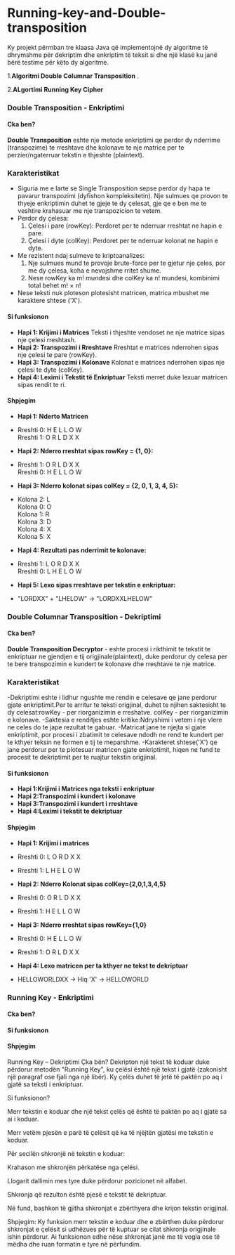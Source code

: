 # Running-key-and-Double-transposition

Ky projekt përmban tre klaasa Java që implementojnë dy algoritme të dhrymshme për dekriptim dhe enkriptim të teksit si dhe një klasë ku janë bërë testime për këto dy algoritme.

1.**Algoritmi Double Columnar Transposition** .

2.**ALgortimi Running Key Cipher** 

### Double Transposition - Enkriptimi

#### Cka ben?

**Double Transposition**  eshte nje metode enkriptimi qe perdor dy nderrime (transpozime) te rreshtave dhe kolonave te nje matrice per te perzier/ngaterruar tekstin e thjeshte (plaintext).

### Karakteristikat

- Siguria me e larte se Single Transposition sepse perdor dy hapa te pavarur transpozimi (dyfishon kompleksitetin). Nje sulmues qe provon te thyeje enkriptimin duhet te gjeje te dy çelesat, gje qe e ben me te veshtire krahasuar me nje transpozicion te vetem.
- Perdor dy çelesa:
  1. Çelesi i pare (rowKey): Perdoret per te nderruar rreshtat ne hapin e pare.
  2. Çelesi i dyte (colKey): Perdoret per te nderruar kolonat ne hapin e dyte.
- Me rezistent ndaj sulmeve te kriptoanalizes:
  1. Nje sulmues mund te provoje brute-force per te gjetur nje çeles, por me dy çelesa, koha e nevojshme rritet shume.
  2. Nese rowKey ka m! mundesi dhe colKey ka n! mundesi, kombinimi total behet m! × n!
- Nese teksti nuk ploteson plotesisht matricen, matrica mbushet me karaktere shtese ('X').


#### Si funksionon

   - **Hapi 1: Krijimi i Matrices** Teksti i thjeshte vendoset ne nje matrice sipas nje çelesi rreshtash.    
   - **Hapi 2: Transpozimi i Rreshtave** Rreshtat e matrices nderrohen sipas nje çelesi te pare (rowKey). 
   - **Hapi 3: Transpozimi i Kolonave** Kolonat e matrices nderrohen sipas nje çelesi te dyte (colKey).  
   - **Hapi 4: Leximi i Tekstit të Enkriptuar** Teksti merret duke lexuar matricen sipas rendit te ri.


#### Shpjegim

 - **Hapi 1: Nderto Matricen**
 - Rreshti 0: H E L L O W  
  Rreshti 1: O R L D X X  

 - **Hapi 2: Nderro rreshtat sipas rowKey = {1, 0}:**
 - Rreshti 1: O R L D X X  
 Rreshti 0: H E L L O W  

 - **Hapi 3: Nderro kolonat sipas colKey = {2, 0, 1, 3, 4, 5}:**
 - Kolona 2: L  
 Kolona 0: O  
 Kolona 1: R  
 Kolona 3: D  
 Kolona 4: X  
 Kolona 5: X  

- **Hapi 4: Rezultati pas nderrimit te kolonave:** 
- Rreshti 1: L O R D X X  
 Rreshti 0: L H E L O W  

- **Hapi 5: Lexo sipas rreshtave per tekstin e enkriptuar:**
- "LORDXX" + "LHELOW" → "LORDXXLHELOW"

### Double Columnar Transposition - Dekriptimi

#### Cka ben?

**Double Transposition Decryptor** - eshte procesi i rikthimit te tekstit te enkriptuar ne gjendjen e tij origjinale(plaintext), duke perdorur dy celesa per te bere transpozimin e kundert te kolonave dhe rreshtave te nje matrice.

### Karakteristikat
-Dekriptimi eshte i lidhur ngushte me rendin e celesave qe jane perdorur gjate enkriptimit.Per te arritur te teksti origjinal, duhet te njihen 
 saktesisht te dy celesat:rowKey - per riorganizimin e rreshatve.
                          colKey - per riorganizimin e kolonave.
-Saktesia e renditjes eshte kritike:Ndryshimi i vetem i nje vlere ne celes do te jape rezultat te gabuar.
-Matricat jane te njejta si gjate enkriptimit, por procesi i zbatimit te celesave ndodh ne rend te kundert per te kthyer teksin ne formen e tij te 
 meparshme.
-Karakteret shtese('X') qe jane perdorur per te plotesuar matricen gjate enkriptimit, hiqen ne fund te procesit te dekriptimit per te ruajtur 
 tekstin origjinal.

#### Si funksionon

  - **Hapi 1:Krijimi i Matrices nga teksti i enkriptuar**
  - **Hapi 2:Transpozimi i kundert i kolonave**
  - **Hapi 3:Transpozimi i kundert i rreshtave**
  - **Hapi 4:Leximi i tekstit te dekriptuar**
    
#### Shpjegim

  - **Hapi 1: Krijimi i matrices**
  -  Rreshti 0: L O R D X X
   - Rreshti 1: L H E L O W


  - **Hapi 2: Nderro Kolonat sipas colKey={2,0,1,3,4,5}**
   - Rreshti 0: O R L D X X
   - Rreshti 1: H E L L O W


  - **Hapi 3: Nderro rreshtat sipas rowKey={1,0}**
  -  Rreshti 0: H E L L O W
  -  Rreshti 1: O R L D X X


  - **Hapi 4: Lexo matricen per ta kthyer ne tekst te dekriptuar**
   - HELLOWORLDXX -> Hiq 'X' -> HELLOWORLD


### Running Key - Enkriptimi

#### Cka ben?

#### Si funksionon

#### Shpjegim

Running Key – Dekriptimi
Çka bën?
Dekripton një tekst të koduar duke përdorur metodën "Running Key", ku çelësi është një tekst i gjatë (zakonisht një paragraf ose fjali nga një libër). Ky çelës duhet të jetë të paktën po aq i gjatë sa teksti i enkriptuar.

Si funksionon?

Merr tekstin e koduar dhe një tekst çelës që është të paktën po aq i gjatë sa ai i koduar.

Merr vetëm pjesën e parë të çelësit që ka të njëjtën gjatësi me tekstin e koduar.

Për secilën shkronjë në tekstin e koduar:

Krahason me shkronjën përkatëse nga çelësi.

Llogarit dallimin mes tyre duke përdorur pozicionet në alfabet.

Shkronja që rezulton është pjesë e tekstit të dekriptuar.

Në fund, bashkon të gjitha shkronjat e zbërthyera dhe krijon tekstin origjinal.

Shpjegim:
Ky funksion merr tekstin e koduar dhe e zbërthen duke përdorur shkronjat e çelësit si udhëzues për të kuptuar se cilat shkronja origjinale ishin përdorur.
Ai funksionon edhe nëse shkronjat janë me të vogla ose të mëdha dhe ruan formatin e tyre në përfundim.




